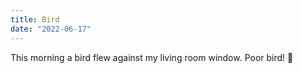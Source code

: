 ```yaml
---
title: Bird
date: "2022-06-17"
---
```


This morning a bird flew against my living room window. Poor bird! 🥺
